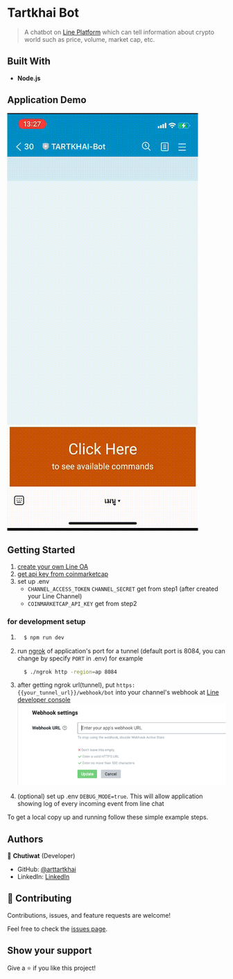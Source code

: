 # Tartkhai Bot

> A chatbot on [Line Platform](https://line.me/en/) which can tell information about crypto world such as price, volume, market cap, etc.

## Built With

* **Node.js**

## Application Demo

![demo video](./public/demo-bot.gif)

## Getting Started

1. [create your own Line OA](https://developers.line.biz/en/docs/messaging-api/getting-started/)
2. [get api key from coinmarketcap](https://coinmarketcap.com/api/)
2. set up .env
    - `CHANNEL_ACCESS_TOKEN` `CHANNEL_SECRET` get from step1 (after created your Line Channel)
    - `COINMARKETCAP_API_KEY` get from step2
    
### for development setup
1.  ``` bash 
      $ npm run dev
    ```
  
2. run [ngrok](https://ngrok.com/) of application's port for a tunnel (default port is 8084, you can change by specify `PORT` in .env)
for example
    ``` bash 
      $ ./ngrok http -region=ap 8084
    ```

3. after getting ngrok url(tunnel), put `https:{{your_tunnel_url}}/webhook/bot` into your channel's webhook 
    at [Line developer console](https://developers.line.biz/console/)
    ![webhook-setting](./public/webhook-setting.png)
5. (optional) set up .env `DEBUG_MODE=true`. This will allow application showing log of every incoming event from line chat

To get a local copy up and running follow these simple example steps.


## Authors

👤 **Chutiwat** (Developer)

- GitHub: [@arttartkhai](https://github.com/arttartkhai)
- LinkedIn: [LinkedIn](https://www.linkedin.com/in/chutiwat-chantasilp-9aa39b1a1)

## 🤝 Contributing

Contributions, issues, and feature requests are welcome!

Feel free to check the [issues page](https://github.com/arttartkhai/tartkhai-bot/issues).

## Show your support

Give a ⭐️ if you like this project!
